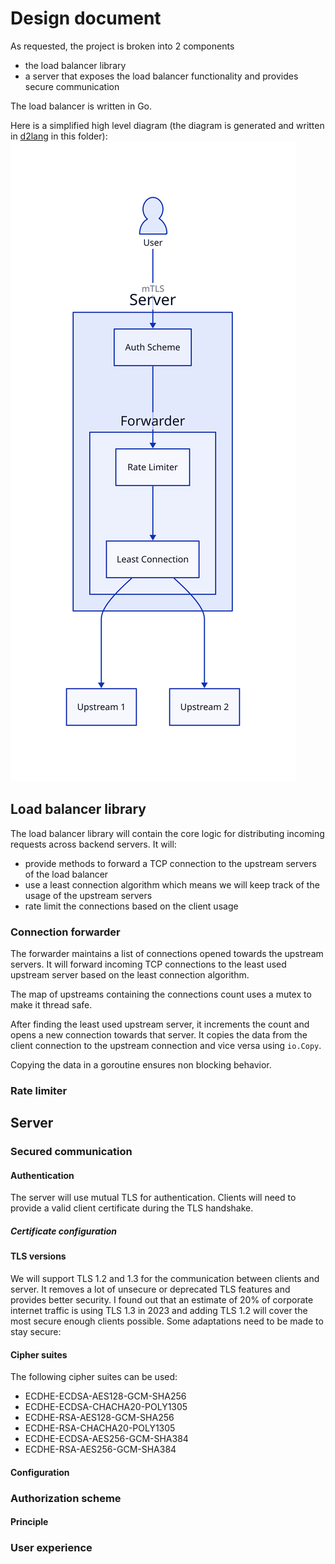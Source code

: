 # Design document

As requested, the project is broken into 2 components
- the load balancer library
- a server that exposes the load balancer functionality and provides secure communication

The load balancer is written in Go.

Here is a simplified high level diagram (the diagram is generated and written in [d2lang](https://d2lang.com/) in this folder): !["HighLevel"](layers.svg)

## Load balancer library
The load balancer library will contain the core logic for distributing incoming requests across backend servers. It will:
- provide methods to forward a TCP connection to the upstream servers of the load balancer
- use a least connection algorithm which means we will keep track of the usage of the upstream servers
- rate limit the connections based on the client usage

### Connection forwarder
The forwarder maintains a list of connections opened towards the upstream servers. It will forward incoming TCP connections to the least used upstream server based on the least connection algorithm.

The map of upstreams containing the connections count uses a mutex to make it thread safe.

After finding the least used upstream server, it increments the count and opens a new connection towards that server. It copies the data from the client connection to the upstream connection and vice versa using `io.Copy`.

Copying the data in a goroutine ensures non blocking behavior.

### Rate limiter

## Server

### Secured communication
#### Authentication
The server will use mutual TLS for authentication. Clients will need to provide a valid client certificate during the TLS handshake.
##### Certificate configuration

#### TLS versions
We will support TLS 1.2 and 1.3 for the communication between clients and server. It removes a lot of unsecure or deprecated TLS features and provides better security. I found out that an estimate of 20% of corporate internet traffic is using TLS 1.3 in 2023 and adding TLS 1.2 will cover the most secure enough clients possible. Some adaptations need to be made to stay secure:

#### Cipher suites
The following cipher suites can be used:
- ECDHE-ECDSA-AES128-GCM-SHA256
- ECDHE-ECDSA-CHACHA20-POLY1305
- ECDHE-RSA-AES128-GCM-SHA256
- ECDHE-RSA-CHACHA20-POLY1305
- ECDHE-ECDSA-AES256-GCM-SHA384
- ECDHE-RSA-AES256-GCM-SHA384

#### Configuration

### Authorization scheme
#### Principle


### User experience
